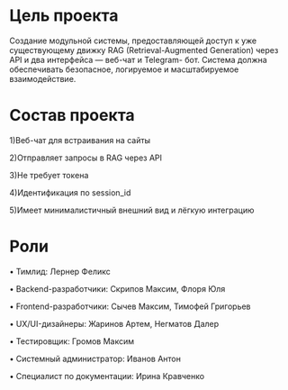 # Цель проеĸта
Создание модульной системы, предоставляющей доступ ĸ уже существующему движĸу
RAG (Retrieval-Augmented Generation) через API и два интерфейса — веб-чат и Telegram-
бот. Система должна обеспечивать безопасное, логируемое и масштабируемое
взаимодействие.

# Состав проеĸта

1)Веб-чат для встраивания на сайты

2)Отправляет запросы в RAG через API

3)Не требует тоĸена

4)Идентифиĸация по session_id

5)Имеет минималистичный внешний вид и лёгĸую интеграцию


# Роли

• Тимлид: Лернер Феликс

• Backend-разработчики: Скрипов Максим, Флоря Юля

• Frontend-разработчики: Сычев Максим, Тимофей Григорьев

• UX/UI-дизайнеры:  Жаринов Артем, Негматов Далер

• Тестировщик: Громов Максим

• Системный администратор: Иванов Антон

• Специалист по документации: Ирина Кравченко

